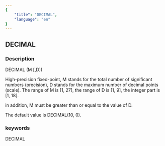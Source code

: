 ```yaml
---
{
    "title": "DECIMAL",
    "language": "en"
}
---
```


<!-- 
Licensed to the Apache Software Foundation (ASF) under one
or more contributor license agreements.  See the NOTICE file
distributed with this work for additional information
regarding copyright ownership.  The ASF licenses this file
to you under the Apache License, Version 2.0 (the
"License"); you may not use this file except in compliance
with the License.  You may obtain a copy of the License at

  http://www.apache.org/licenses/LICENSE-2.0

Unless required by applicable law or agreed to in writing,
software distributed under the License is distributed on an
"AS IS" BASIS, WITHOUT WARRANTIES OR CONDITIONS OF ANY
KIND, either express or implied.  See the License for the
specific language governing permissions and limitations
under the License.
-->

## DECIMAL
### Description
DECIMAL (M [,D])

High-precision fixed-point, M stands for the total number of significant numbers (precision), D stands for the maximum number of decimal points (scale).
The range of M is [1, 27], the range of D is [1, 9], the integer part is [1, 18].

in addition, M must be greater than or equal to the value of D. 

The default value is DECIMAL(10, 0).

### keywords
DECIMAL

